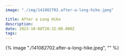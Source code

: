 ```yaml
---
image: "./img/141082702.after-a-long-hike.jpeg"

title: After a Long Hike
description: 
date: 2023-10-08T20:32:00.000Z
tags: 
---
```

{% image "./141082702.after-a-long-hike.jpeg", "" %}